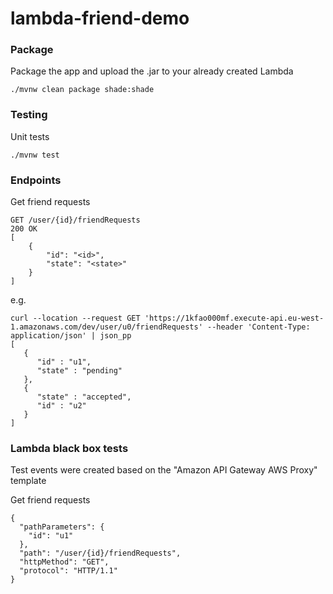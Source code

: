# lambda-friend-demo

### Package

Package the app and upload the .jar to your already created Lambda
```
./mvnw clean package shade:shade
```

### Testing

Unit tests
```
./mvnw test
```

### Endpoints

Get friend requests
```
GET /user/{id}/friendRequests 
200 OK
[
    {
        "id": "<id>",
        "state": "<state>"
    }
]
```

e.g.
```
curl --location --request GET 'https://1kfao000mf.execute-api.eu-west-1.amazonaws.com/dev/user/u0/friendRequests' --header 'Content-Type: application/json' | json_pp
[
   {
      "id" : "u1",
      "state" : "pending"
   },
   {
      "state" : "accepted",
      "id" : "u2"
   }
]

```

### Lambda black box tests

Test events were created based on the "Amazon API Gateway AWS Proxy" template

Get friend requests
```
{
  "pathParameters": {
    "id": "u1"
  },
  "path": "/user/{id}/friendRequests",
  "httpMethod": "GET",
  "protocol": "HTTP/1.1"
}

```